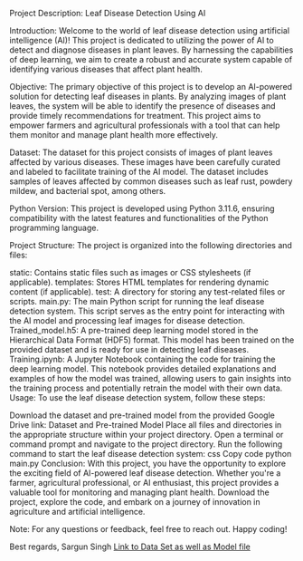 Project Description: Leaf Disease Detection Using AI

Introduction:
Welcome to the world of leaf disease detection using artificial intelligence (AI)! This project is dedicated to utilizing the power of AI to detect and diagnose diseases in plant leaves. By harnessing the capabilities of deep learning, we aim to create a robust and accurate system capable of identifying various diseases that affect plant health.

Objective:
The primary objective of this project is to develop an AI-powered solution for detecting leaf diseases in plants. By analyzing images of plant leaves, the system will be able to identify the presence of diseases and provide timely recommendations for treatment. This project aims to empower farmers and agricultural professionals with a tool that can help them monitor and manage plant health more effectively.

Dataset:
The dataset for this project consists of images of plant leaves affected by various diseases. These images have been carefully curated and labeled to facilitate training of the AI model. The dataset includes samples of leaves affected by common diseases such as leaf rust, powdery mildew, and bacterial spot, among others.

Python Version:
This project is developed using Python 3.11.6, ensuring compatibility with the latest features and functionalities of the Python programming language.

Project Structure:
The project is organized into the following directories and files:

static: Contains static files such as images or CSS stylesheets (if applicable).
templates: Stores HTML templates for rendering dynamic content (if applicable).
test: A directory for storing any test-related files or scripts.
main.py: The main Python script for running the leaf disease detection system. This script serves as the entry point for interacting with the AI model and processing leaf images for disease detection.
Trained_model.h5: A pre-trained deep learning model stored in the Hierarchical Data Format (HDF5) format. This model has been trained on the provided dataset and is ready for use in detecting leaf diseases.
Training.ipynb: A Jupyter Notebook containing the code for training the deep learning model. This notebook provides detailed explanations and examples of how the model was trained, allowing users to gain insights into the training process and potentially retrain the model with their own data.
Usage:
To use the leaf disease detection system, follow these steps:

Download the dataset and pre-trained model from the provided Google Drive link: Dataset and Pre-trained Model
Place all files and directories in the appropriate structure within your project directory.
Open a terminal or command prompt and navigate to the project directory.
Run the following command to start the leaf disease detection system:
css
Copy code
python main.py
Conclusion:
With this project, you have the opportunity to explore the exciting field of AI-powered leaf disease detection. Whether you're a farmer, agricultural professional, or AI enthusiast, this project provides a valuable tool for monitoring and managing plant health. Download the project, explore the code, and embark on a journey of innovation in agriculture and artificial intelligence.

Note: For any questions or feedback, feel free to reach out. Happy coding!

Best regards,
Sargun Singh
<a href = "https://drive.google.com/drive/folders/1mmQ8qVRLhxxgIG1qCWIAsDNwyb6xa4fQ?usp=share_link">Link to Data Set as well as Model file</a>




